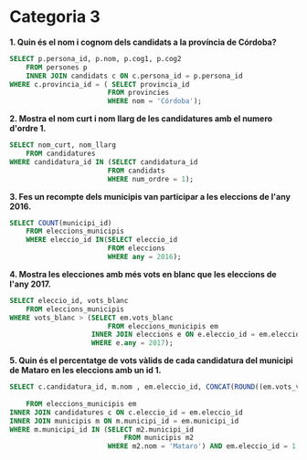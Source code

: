 # Categoria 3

**1. Quin és el nom i cognom dels candidats a la província de Córdoba?**
```sql
SELECT p.persona_id, p.nom, p.cog1, p.cog2
	FROM persones p
    INNER JOIN candidats c ON c.persona_id = p.persona_id
WHERE c.provincia_id = ( SELECT provincia_id
						FROM provincies
                        WHERE nom = 'Córdoba');

```
**2. Mostra el nom curt i nom llarg de les candidatures amb el numero d'ordre 1.**
```sql
SELECT nom_curt, nom_llarg
	FROM candidatures 
WHERE candidatura_id IN (SELECT candidatura_id
						FROM candidats
						WHERE num_ordre = 1);
```
**3. Fes un recompte dels municipis van participar a les eleccions de l'any 2016.**
```sql
SELECT COUNT(municipi_id)
	FROM eleccions_municipis 
    WHERE eleccio_id IN(SELECT eleccio_id
						FROM eleccions
                        WHERE any = 2016);

```
**4. Mostra les elecciones amb més vots en blanc que les eleccions de l'any 2017.**
```sql
SELECT eleccio_id, vots_blanc
	FROM eleccions_municipis
WHERE vots_blanc > (SELECT em.vots_blanc
						FROM eleccions_municipis em
					INNER JOIN eleccions e ON e.eleccio_id = em.eleccio_id
					WHERE e.any = 2017);
```
**5. Quin és el percentatge de vots vàlids de cada candidatura del municipi de Mataro en les eleccions amb un id 1.**
```sql
SELECT c.candidatura_id, m.nom , em.eleccio_id, CONCAT(ROUND((em.vots_valids/ (SELECT SUM(em2.vots_valids)
																					FROM eleccions_municipis em2 ) *100 ), 2 ),'%' ) AS porcentaje
    FROM eleccions_municipis em
INNER JOIN candidatures c ON c.eleccio_id = em.eleccio_id
INNER JOIN municipis m ON m.municipi_id = em.municipi_id
WHERE m.municipi_id IN (SELECT m2.municipi_id
							FROM municipis m2
						WHERE m2.nom = 'Mataro') AND em.eleccio_id = 1;
```
